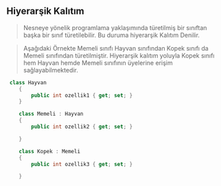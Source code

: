 ## Hiyerarşik Kalıtım ##

> Nesneye yönelik programlama yaklaşımında türetilmiş bir sınıftan başka bir sınıf türetilebilir. Bu duruma hiyerarşik Kalıtım Denilir.

> Aşağıdaki Örnekte Memeli sınıfı Hayvan sınıfından Kopek sınıfı da Memeli sınıfından türetilmiştir. Hiyerarşik kalıtım yoluyla Kopek sınıfı hem Hayvan hemde Memeli sınıfının üyelerine erişim sağlayabilmektedir.

```csharp
 class Hayvan
    {
        public int ozellik1 { get; set; }
    }

    class Memeli : Hayvan
    {
        public int ozellik2 { get; set; }

    }

    class Kopek : Memeli
    {
        public int ozellik3 { get; set; }

    }
    
   ```
   
   
